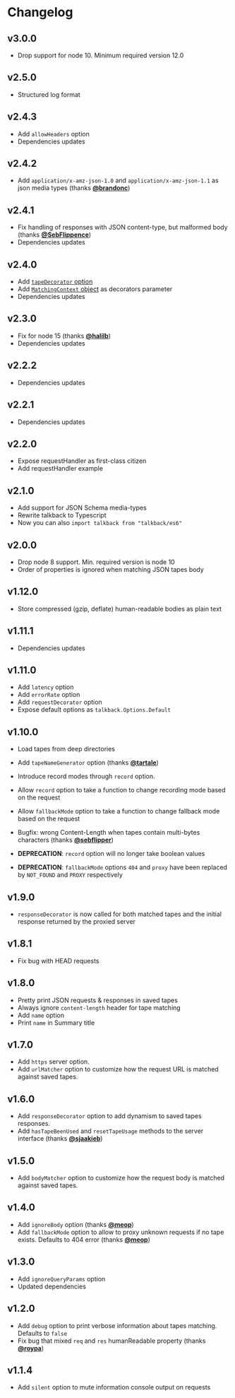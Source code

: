 # Changelog

## v3.0.0
- Drop support for node 10. Minimum required version 12.0

## v2.5.0
- Structured log format

## v2.4.3
- Add `allowHeaders` option
- Dependencies updates

## v2.4.2
- Add `application/x-amz-json-1.0` and `application/x-amz-json-1.1` as json media types (thanks **[@brandonc](https://github.com/brandonc)**)

## v2.4.1
- Fix handling of responses with JSON content-type, but malformed body (thanks **[@SebFlippence](https://github.com/SebFlippence)**)
- Dependencies updates

## v2.4.0
- Add [`tapeDecorator` option](/README.md#custom-tape-decorator)
- Add [`MatchingContext` object](/README.md#matching-context) as decorators parameter
- Dependencies updates

## v2.3.0
- Fix for node 15 (thanks **[@halilb](https://github.com/halilb)**)
- Dependencies updates

## v2.2.2
- Dependencies updates

## v2.2.1
- Dependencies updates

## v2.2.0
- Expose requestHandler as first-class citizen
- Add requestHandler example

## v2.1.0
- Add support for JSON Schema media-types
- Rewrite talkback to Typescript
- Now you can also `import talkback from "talkback/es6"`

## v2.0.0
- Drop node 8 support. Min. required version is node 10
- Order of properties is ignored when matching JSON tapes body

## v1.12.0
- Store compressed (gzip, deflate) human-readable bodies as plain text 

## v1.11.1
- Dependencies updates

## v1.11.0
- Add `latency` option
- Add `errorRate` option
- Add `requestDecorator` option
- Expose default options as `talkback.Options.Default`

## v1.10.0
- Load tapes from deep directories
- Add `tapeNameGenerator` option (thanks **[@tartale](https://github.com/tartale)**)
- Introduce record modes through `record` option. 
- Allow `record` option to take a function to change recording mode based on the request
- Allow `fallbackMode` option to take a function to change fallback mode based on the request

- Bugfix: wrong Content-Length when tapes contain multi-bytes characters (thanks **[@sebflipper](https://github.com/sebflipper)**)
- **DEPRECATION**: `record` option will no longer take boolean values
- **DEPRECATION**: `fallbackMode` options `404` and `proxy` have been replaced by `NOT_FOUND` and `PROXY` respectively

## v1.9.0
- `responseDecorator` is now called for both matched tapes and the initial response returned by the proxied server

## v1.8.1
- Fix bug with HEAD requests

## v1.8.0
- Pretty print JSON requests & responses in saved tapes
- Always ignore `content-length` header for tape matching 
- Add `name` option
- Print `name` in Summary title

## v1.7.0
- Add `https` server option.
- Add `urlMatcher` option to customize how the request URL is matched against saved tapes.

## v1.6.0
- Add `responseDecorator` option to add dynamism to saved tapes responses.
- Add `hasTapeBeenUsed` and `resetTapeUsage` methods to the server interface (thanks **[@sjaakieb](https://github.com/sjaakieb)**)

## v1.5.0
- Add `bodyMatcher` option to customize how the request body is matched against saved tapes.

## v1.4.0
- Add `ignoreBody` option (thanks **[@meop](https://github.com/meop)**)
- Add `fallbackMode` option to allow to proxy unknown requests if no tape exists. Defaults to 404 error (thanks **[@meop](https://github.com/meop)**)

## v1.3.0
- Add `ignoreQueryParams` option
- Updated dependencies

## v1.2.0
- Add `debug` option to print verbose information about tapes matching. Defaults to `false`
- Fix bug that mixed `req` and `res` humanReadable property (thanks **[@roypa](https://github.com/roypa)**) 

## v1.1.4
- Add `silent` option to mute information console output on requests

